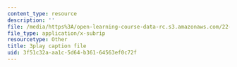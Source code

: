 ```yaml
---
content_type: resource
description: ''
file: /media/https%3A/open-learning-course-data-rc.s3.amazonaws.com/22-01-introduction-to-nuclear-engineering-and-ionizing-radiation-fall-2016/3f51c32aaa1c5d64b36164563ef0c72f_Ijst4g5KFN0.vtt
file_type: application/x-subrip
resourcetype: Other
title: 3play caption file
uid: 3f51c32a-aa1c-5d64-b361-64563ef0c72f
---
```

